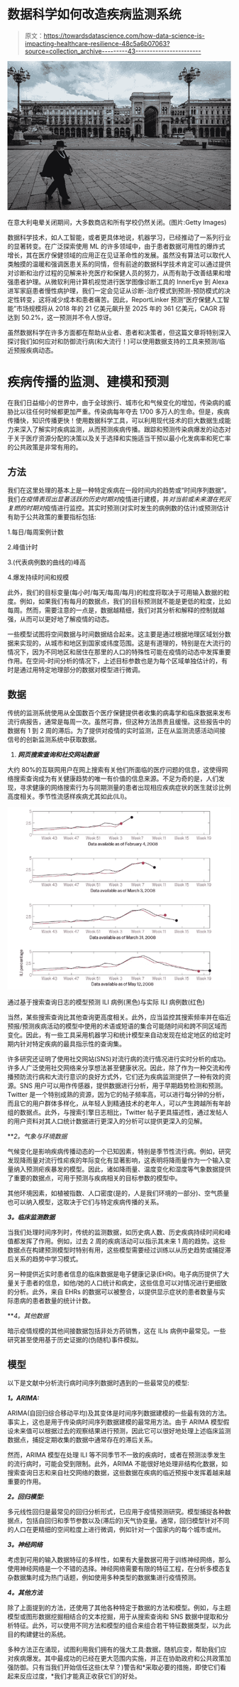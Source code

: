 # 数据科学如何改造疾病监测系统

> 原文：<https://towardsdatascience.com/how-data-science-is-impacting-healthcare-resilience-48c5a6b07063?source=collection_archive---------43----------------------->

![](img/0ae50b151c7baec1a761b9e7f13d2214.png)

在意大利电晕关闭期间，大多数商店和所有学校仍然关闭。(图片:Getty Images)

数据科学技术，如人工智能，或者更具体地说，机器学习，已经推动了一系列行业的显著转变。在广泛探索使用 ML 的许多领域中，由于患者数据可用性的爆炸式增长，其在医疗保健领域的应用正在见证革命性的发展。虽然没有算法可以取代人类触摸的温暖和强调医患关系的同情，但有前途的数据科学技术肯定可以通过提供对诊断和治疗过程的见解来补充医疗和保健人员的努力，从而有助于改善结果和增强患者护理。从微软利用计算机视觉进行医学图像诊断工具的 InnerEye 到 Alexa 进军家庭患者慢性病护理，我们一定会见证从诊断-治疗模式到预测-预防模式的决定性转变，这将减少成本和患者痛苦。因此，ReportLinker 预测“医疗保健人工智能”市场规模将从 2018 年的 21 亿美元飙升至 2025 年的 361 亿美元，CAGR 将达到 50.2%，这一预测并不令人惊讶。

虽然数据科学在许多方面都在帮助从业者、患者和决策者，但这篇文章将特别深入探讨我们如何应对和防御流行病(和大流行！)可以使用数据支持的工具来预测/临近预报疾病动态。

# 疾病传播的监测、建模和预测

在我们日益缩小的世界中，由于全球旅行、城市化和气候变化的增加，传染病的威胁比以往任何时候都更加严重。传染病每年夺去 1700 多万人的生命。但是，疾病传播快，知识传播更快！使用数据科学工具，可以利用现代技术的巨大数据生成能力来深入了解实时疾病监测，从而预测疾病传播。跟踪和预测传染病爆发的动态对于关于医疗资源分配的决策以及关于选择和实施适当干预以最小化发病率和死亡率的公共政策是非常有用的。

## 方法

我们在这里处理的基本上是一种特定疾病在一段时间内的趋势或“时间序列数据”。我们*在疫情表现出显著活跃的历史时期对*疫情进行建模，并*对当前或未来潜在死灰复燃的时期对*疫情进行监控。其实时预测(对实时发生的病例数的估计)或预测估计有助于公共政策的重要指标包括:

1.每日/每周案例计数

2.峰值计时

3.(代表病例数的曲线的)峰高

4.爆发持续时间和规模

此外，我们的目标变量(每小时/每天/每周/每月)的粒度将取决于可用输入数据的粒度。例如，如果我们有每月的数据点，我们的目标预测就不能是更低的粒度，比如每周。然而，需要注意的一点是，数据越精细，我们对其分析和解释的控制就越强，从而可以更好地了解疫情的动态。

一些模型试图将空间数据与时间数据结合起来。这主要是通过根据地理区域划分数据来实现的，从城市和地区到国家或纬度范围。这是有道理的，特别是在大流行的情况下，因为不同地区和居住在那里的人口的特殊性可能在疫情的动态中发挥重要作用。在空间-时间分析的情况下，上述目标参数也是为每个区域单独估计的，有时是通过用特定地理部分的数据对模型进行微调。

## 数据

传统的监测系统使用从全国数百个医疗保健提供者收集的病毒学和临床数据来发布流行病报告，通常是每周一次。虽然可靠，但这种方法昂贵且缓慢。这些报告中的数据有 1 到 2 周的滞后。为了提供对疫情的实时监测，正在从监测流感活动间接信号的创新监测系统中获取数据。

1.  ***网页搜索查询和社交网站数据***

大约 80%的互联网用户在网上搜索有关他们所面临的医疗问题的信息，这使得网络搜索查询成为有关健康趋势的唯一有价值的信息来源。不足为奇的是，人们发现，寻求健康的网络搜索行为与同期测量的患者出现相应疾病症状的医生就诊比例高度相关。季节性流感样疾病尤其如此(ILI)。

![](img/8d9781cb249876a7b6803a9f116ff07d.png)

通过基于搜索查询日志的模型预测 ILI 病例(黑色)与实际 ILI 病例数(红色)

当然，某些搜索查询比其他查询更高度相关。此外，应当监控其搜索频率并在临近预报/预测疾病活动的模型中使用的术语或短语的集合可能随时间和跨不同区域而变化。因此，有一些工具采用机器学习和统计模型来自动发现在给定地区的给定时期内针对特定疾病的最具指示性的查询集。

许多研究还证明了使用社交网站(SNS)对流行病的流行情况进行实时分析的成功。许多人广泛使用社交网络来分享想法甚至健康状况。因此，除了作为一种交流和传播预防流行病和大流行意识的良好方式外，它们还为疾病监测提供了一种有效的资源。SNS 用户可以用作传感器，提供数据进行分析，用于早期趋势检测和预测。Twitter 是一个特别成熟的资源，因为它的帖子频率高，可以进行每分钟的分析，而且它的用户群体多样化，从年轻人到精通技术的老年人，可以产生跨越所有年龄组的数据点。此外，与搜索引擎日志相比，Twitter 帖子更具描述性，通过发帖人的用户资料对其人口统计数据进行更深入的分析可以提供更深入的见解。

***2。*气象与环境数据**

气候变化是影响疾病传播动态的一个已知因素，特别是季节性流行病。例如，研究发现降雨量对流行性疟疾的年际变化有显著影响，这表明将降雨量作为一个输入变量纳入预测疟疾暴发的模型。因此，诸如降雨量、温度变化和湿度等气象数据提供了重要的数据点，可用于预测与疾病相关的目标参数的模型中。

其他环境因素，如植被指数、人口密度(是的，人是我们环境的一部分)、空气质量也可以纳入模型，这取决于它们与特定疾病传播的关系。

***3。临床监测数据***

当我们处理时间序列时，传统的监测数据，如历史病人数、历史疾病持续时间和峰值都发挥了作用。例如，过去 2 周的疾病活动可以指示其未来 1 周的趋势。这些数据点在构建预测模型时特别有用，这些模型需要经过训练以从历史趋势或捕捉滞后关系的趋势中学习模式。

另一种提供近实时患者信息的临床数据是电子健康记录(EHR)。电子病历提供了大量关于患者的信息，如他/她的人口统计和病史，这些信息可以对情况进行更细致的分析。此外，来自 EHRs 的数据可以被整合，以提供显示症状的患者数量与实际患病的患者数量的统计计数。

***4。*其他数据**

暗示疫情规模的其他间接数据包括非处方药销售，这在 ILIs 病例中最常见。一些研究甚至使用基于历史证据的(伪随机)事件模拟。

## 模型

以下是文献中分析流行病时间序列数据时遇到的一些最常见的模型:

***1。ARIMA:***

ARIMA(自回归综合移动平均)及其变体是时间序列数据建模的一些最有效的方法。事实上，这也是用于传染病时间序列数据建模的最常用方法。由于 ARIMA 模型假设未来值可以根据过去的观察结果进行预测，因此它可以很好地处理上述临床监测数据点，捕捉定期收集的数据中通常存在的滞后关系。

然而，ARIMA 模型在处理 ILI 等不同季节不一致的疾病时，或者在预测淡季发生的流行病时，可能会受到限制。此外，ARIMA 不能很好地处理非结构化数据，如搜索查询日志和来自社交网络的数据，这些数据在疾病的临近预报中发挥着越来越重要的作用。

***2。回归模型:***

多元线性回归是最常见的回归分析形式，已应用于疫情预测研究。模型捕捉各种数据点，包括自回归和季节参数以及(滞后的)天气协变量。通常，回归模型针对不同的人口在更精细的空间粒度上进行微调，例如针对一个国家内的每个城市或州。

***3。神经网络***

考虑到可用的输入数据特征的多样性，如果有大量数据可用于训练神经网络，那么使用神经网络是一个不错的选择。神经网络需要有限的特征工程，在分析多模态复杂数据集时成为热门话题，例如使用多种类型的数据集进行疫情预测。

***4。其他方法***

除了上面提到的方法，还使用了其他各种特定于数据的方法和模型。例如，与主题模型或图形数据挖掘相结合的文本挖掘，用于从搜索查询和 SNS 数据中提取和分析特征。此外，可以使用不同方法和模型的组合来组合若干特征数据类型，以为此目的构建健壮的系统。

多种方法正在涌现，试图利用我们拥有的强大工具:数据，随机应变，帮助我们应对疾病爆发。其中最成功的已经在更大范围内实施，并正在协助政府和公共政策加强防御。只有当我们开始信任这些(太早？)警告和*采取必要的措施，即使它们看起来反应过度，*我们才能真正收获它们的好处。
